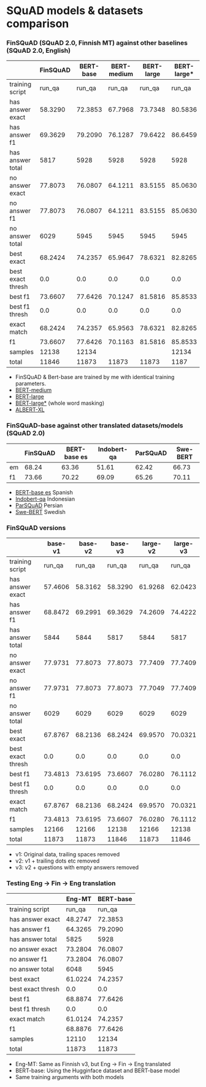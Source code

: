# SQuAD models & datasets comparison

### FinSQuAD (SQuAD 2.0, Finnish MT) against other baselines (SQuAD 2.0, English)

|                         | FinSQuAD | BERT-base | BERT-medium |  BERT-large | BERT-large* |   ALBERT-XL |
|------------------------ |--------- |---------- |------------ |------------ |------------ |------------ |
| training script         |   run_qa |    run_qa |      run_qa |      run_qa |      run_qa |      run_qa |
| has answer exact        |  58.3290 |   72.3853 |     67.7968 |     73.7348 |     80.5836 |     80.6848 |
| has answer f1           |  69.3629 |   79.2090 |     76.1287 |     79.6422 |     86.6459 |     86.7824 |
| has answer total        |     5817 |      5928 |        5928 |        5928 |        5928 |        5928 |
| no answer exact         |  77.8073 |   76.0807 |     64.1211 |     83.5155 |     85.0630 |     88.1412 |
| no answer f1            |  77.8073 |   76.0807 |     64.1211 |     83.5155 |     85.0630 |     88.1412 |
| no answer total         |     6029 |      5945 |        5945 |        5945 |        5945 |        5945 |
| best exact              |  68.2424 |   74.2357 |     65.9647 |     78.6321 |     82.8265 |     84.4184 |
| best exact thresh       |      0.0 |       0.0 |         0.0 |         0.0 |         0.0 |         0.0 |
| best f1                 |  73.6607 |   77.6426 |     70.1247 |     81.5816 |     85.8533 |     87.4628 |
| best f1 thresh          |      0.0 |       0.0 |         0.0 |         0.0 |         0.0 |         0.0 |
| exact match             |  68.2424 |   74.2357 |     65.9563 |     78.6321 |     82.8265 |     84.4184 |
| f1                      |  73.6607 |   77.6426 |     70.1163 |     81.5816 |     85.8533 |     87.4628 |
| samples                 |    12138 |     12134 |             |             |       12134 |             |
| total                   |    11846 |     11873 |       11873 |       11873 |        1187 |       11873 |

- FinSQuAD & Bert-base are trained by me with identical training parameters.
- [BERT-medium](https://huggingface.co/mrm8488/bert-medium-finetuned-squadv2)
- [BERT-large](https://huggingface.co/madlag/bert-large-uncased-squadv2)
- [BERT-large*](https://huggingface.co/madlag/bert-large-uncased-whole-word-masking-finetuned-squadv2) (whole word masking)
- [ALBERT-XL](https://huggingface.co/ktrapeznikov/albert-xlarge-v2-squad-v2)

### FinSQuAD-base against other translated datasets/models (SQuAD 2.0)

|     |     FinSQuAD | BERT-base es | Indobert-qa |    ParSQuAD |    Swe-BERT |
|---  |------------- |------------  |------------ |------------ |------------ |
| em  |   68.24      |   63.36      |   51.61     |   62.42     |   66.73     |
| f1  |   73.66      |   70.22      |   69.09     |   65.26     |   70.11     |

- [BERT-base es](https://huggingface.co/MMG/bert-base-spanish-wwm-cased-finetuned-sqac-finetuned-squad2-es) Spanish
- [Indobert-qa](https://huggingface.co/Rifky/Indobert-QA) Indonesian
- [ParSQuAD](https://ieeexplore.ieee.org/document/9443126) Persian
- [Swe-BERT](https://towardsdatascience.com/swedish-question-answering-with-bert-c856ccdcc337) Swedish

### FinSQuAD versions

|                         |  base-v1 |  base-v2 |  base-v3 | large-v2 | large-v3 |
|------------------------ |--------- |----------|----------|----------|----------|
| training script         |   run_qa |   run_qa |   run_qa |   run_qa |   run_qa |
| has answer exact        |  57.4606 |  58.3162 |  58.3290 |  61.9268 |  62.0423 |
| has answer f1           |  68.8472 |  69.2991 |  69.3629 |  74.2609 |  74.4222 |
| has answer total        |     5844 |     5844 |     5817 |     5844 |     5817 |
| no answer exact         |  77.9731 |  77.8073 |  77.8073 |  77.7409 |  77.7409 |
| no answer f1            |  77.9731 |  77.8073 |  77.8073 |  77.7049 |  77.7409 |
| no answer total         |     6029 |     6029 |     6029 |     6029 |     6029 |
| best exact              |  67.8767 |  68.2136 |  68.2424 |  69.9570 |  70.0321 |
| best exact thresh       |      0.0 |      0.0 |      0.0 |      0.0 |      0.0 |
| best f1                 |  73.4813 |  73.6195 |  73.6607 |  76.0280 |  76.1112 |
| best f1 thresh          |      0.0 |      0.0 |      0.0 |      0.0 |      0.0 |
| exact match             |  67.8767 |  68.2136 |  68.2424 |  69.9570 |  70.0321 |
| f1                      |  73.4813 |  73.6195 |  73.6607 |  76.0280 |  76.1112 |
| samples                 |    12166 |    12166 |    12138 |    12166 |    12138 |
| total                   |    11873 |    11873 |    11846 |    11873 |    11846 |

- v1: Original data, trailing spaces removed
- v2: v1 + trailing dots etc removed
- v3: v2 + questions with empty answers removed

### Testing Eng -> Fin -> Eng translation

|                         |   Eng-MT | BERT-base |
|------------------------ |--------- |---------- |
| training script         |   run_qa |    run_qa |
| has answer exact        |  48.2747 |   72.3853 |
| has answer f1           |  64.3265 |   79.2090 |
| has answer total        |     5825 |      5928 |
| no answer exact         |  73.2804 |   76.0807 |
| no answer f1            |  73.2804 |   76.0807 |
| no answer total         |     6048 |      5945 |
| best exact              |  61.0224 |   74.2357 |
| best exact thresh       |      0.0 |       0.0 |
| best f1                 |  68.8874 |   77.6426 |
| best f1 thresh          |      0.0 |       0.0 |
| exact match             |  61.0124 |   74.2357 |
| f1                      |  68.8876 |   77.6426 |
| samples                 |    12110 |     12134 |
| total                   |    11873 |     11873 |

- Eng-MT: Same as Finnish v3, but Eng -> Fin -> Eng translated
- BERT-base: Using the Hugginface dataset and BERT-base model
- Same training arguments with both models
